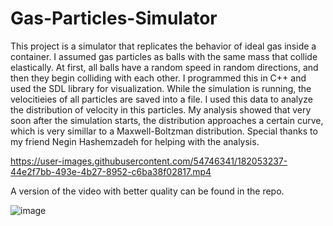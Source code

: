 Gas-Particles-Simulator
======
This project is a simulator that replicates the behavior of ideal gas inside a container. I assumed gas particles as balls with the same mass that collide elastically. At first, all balls have a random speed in random directions, and then they begin colliding with each other.
I programmed this in C++ and used the SDL library for visualization.
While the simulation is running, the velocitieies of all particles are saved into a file. I used this data to analyze the distribution of velocity in this particles. My analysis showed that very soon after the simulation starts, the distribution approaches a certain curve, which is very simillar to a Maxwell-Boltzman distribution.
Special thanks to my friend Negin Hashemzadeh for helping with the analysis.

https://user-images.githubusercontent.com/54746341/182053237-44e2f7bb-493e-4b27-8952-c6ba38f02817.mp4

A version of the video with better quality can be found in the repo.

![image](https://user-images.githubusercontent.com/54746341/182052228-b2ebee8f-f8fa-46b0-9ded-5873e8a8675e.png)





